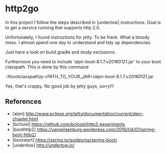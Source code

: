 # http2go

In this project I follow the steps described in [undertow] instructions. Goal is
to get a service running that supports http 2.0.

Unfortunately, I found instructions for jetty. To be frank. What a bloody
mess. I almost spend one day to understand and tidy up dependencies. 

Just have a look on build.gradle and study exclusions.

Furthermore you need to include 'alpn-boot-8.1.7.v20160121.jar' to your
boot classpath. This is done by this command

-Xbootclasspath/p:<PATH_TO_YOUR_JAR>/alpn-boot-8.1.7.v20160121.jar

Yes, that's crappy. No good job by jetty guys, sorry!!!

## References
* [alpn] http://www.eclipse.org/jetty/documentation/current/alpn-chapter.html
* [bclozel] https://github.com/bclozel/http2-experiments
* [boothttp2] https://vanwilgenburg.wordpress.com/2016/04/01/spring-boot-http2/
* [bootstart] https://spring.io/guides/gs/spring-boot/
* [undertow] http://undertow.io/
